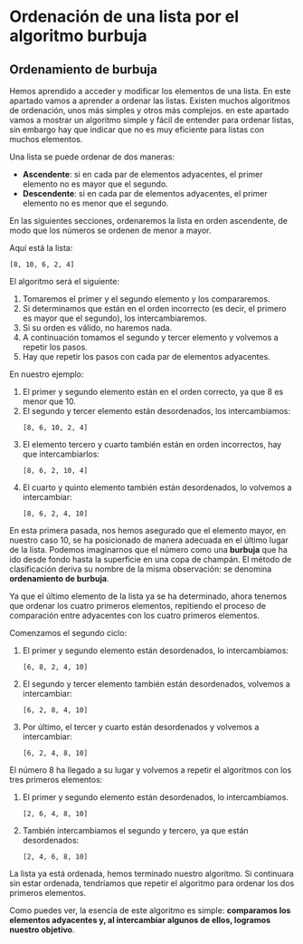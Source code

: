 # Ordenación de una lista por el algoritmo burbuja

## Ordenamiento de burbuja

Hemos aprendido a acceder y modificar los elementos de una lista. En este apartado vamos a aprender a ordenar las listas. Existen muchos algoritmos de ordenación, unos más simples y otros más complejos. en este apartado vamos a mostrar un algoritmo simple y fácil de entender para ordenar listas, sin embargo hay que indicar que no es muy eficiente para listas con muchos elementos.

Una lista se puede ordenar de dos maneras:

* **Ascendente**: si en cada par de elementos adyacentes, el primer elemento no es mayor que el segundo.
* **Descendente**: si en cada par de elementos adyacentes, el primer elemento no es menor que el segundo.

En las siguientes secciones, ordenaremos la lista en orden ascendente, de modo que los números se ordenen de menor a mayor.

Aquí está la lista:

```
[8, 10, 6, 2, 4]
```

El algoritmo será el siguiente:

1. Tomaremos el primer y el segundo elemento y los compararemos.
2. Si determinamos que están en el orden incorrecto (es decir, el primero es mayor que el segundo), los intercambiaremos.
3. Si su orden es válido, no haremos nada. 
4. A continuación tomamos el segundo y tercer elemento y volvemos a repetir los pasos.
5. Hay que repetir los pasos con cada par de elementos adyacentes.

En nuestro ejemplo:

1. El primer y segundo elemento están en el orden correcto, ya que 8 es menor que 10.
2. El segundo y tercer elemento están desordenados, los intercambiamos:
    ```
    [8, 6, 10, 2, 4]
    ```
3. El elemento tercero y cuarto también están en orden incorrectos, hay que intercambiarlos:
    ```
    [8, 6, 2, 10, 4]
    ```
4. El cuarto y quinto elemento también están desordenados, lo volvemos a intercambiar:
    ```
    [8, 6, 2, 4, 10]
    ```

En esta primera pasada, nos hemos asegurado que el elemento mayor, en nuestro caso 10, se ha posicionado de manera adecuada en el último lugar de la lista. Podemos imaginarnos que el número como una **burbuja** que ha ido desde fondo hasta la superficie en una copa de champán. El método de clasificación deriva su nombre de la misma observación: se denomina **ordenamiento de burbuja**.

Ya que el último elemento de la lista ya se ha determinado, ahora tenemos que ordenar los cuatro primeros elementos, repitiendo el proceso de comparación entre adyacentes con los cuatro primeros elementos.

Comenzamos el segundo ciclo:

1. El primer y segundo elemento están desordenados, lo intercambiamos:
    ```
    [6, 8, 2, 4, 10]
    ```
2. El segundo y tercer elemento también están desordenados, volvemos a intercambiar:
    ```
    [6, 2, 8, 4, 10]
    ```
3. Por último, el tercer y cuarto están desordenados y volvemos a intercambiar:
    ```
    [6, 2, 4, 8, 10]
    ```

El número 8 ha llegado a su lugar y volvemos a repetir el algoritmos con los tres primeros elementos:

1. El primer y segundo elemento están desordenados, lo intercambiamos.
    ```
    [2, 6, 4, 8, 10]
    ```
2. También intercambiamos el segundo y tercero, ya que están desordenados:
    ```
    [2, 4, 6, 8, 10]
    ```
La lista ya está ordenada, hemos terminado nuestro algoritmo. Si continuara sin estar ordenada, tendríamos que repetir el algoritmo para ordenar los dos primeros elementos.

Como puedes ver, la esencia de este algoritmo es simple: **comparamos los elementos adyacentes y, al intercambiar algunos de ellos, logramos nuestro objetivo**.

